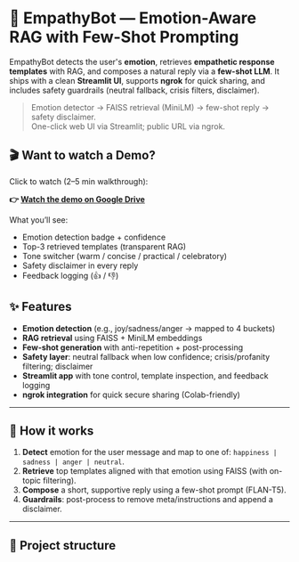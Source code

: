 # 🤝 EmpathyBot — Emotion-Aware RAG with Few-Shot Prompting

EmpathyBot detects the user's **emotion**, retrieves **empathetic response templates** with RAG, and composes a natural reply via a **few-shot LLM**. It ships with a clean **Streamlit UI**, supports **ngrok** for quick sharing, and includes safety guardrails (neutral fallback, crisis filters, disclaimer).

>
>   
> Emotion detector → FAISS retrieval (MiniLM) →  few-shot reply → safety disclaimer.  
> One-click web UI via Streamlit; public URL via ngrok.



## 🎬 Want to watch a Demo?

Click to watch (2–5 min walkthrough):

**👉 [Watch the demo on Google Drive](https://drive.google.com/file/d/1Y9mNihtPWmcDMREB7tuegfeUZ2OxJflj/view?usp=sharing)**

What you’ll see:
- Emotion detection badge + confidence
- Top-3 retrieved templates (transparent RAG)
- Tone switcher (warm / concise / practical / celebratory)
- Safety disclaimer in every reply
- Feedback logging (👍 / 👎)

## ✨ Features

- **Emotion detection** (e.g., joy/sadness/anger → mapped to 4 buckets)
- **RAG retrieval** using FAISS + MiniLM embeddings
- **Few-shot generation**  with anti-repetition + post-processing
- **Safety layer**: neutral fallback when low confidence; crisis/profanity filtering; disclaimer
- **Streamlit app** with tone control, template inspection, and feedback logging
- **ngrok integration** for quick secure sharing (Colab-friendly)

---

## 🧩 How it works

1. **Detect** emotion for the user message and map to one of: `happiness | sadness | anger | neutral`.
2. **Retrieve** top templates aligned with that emotion using FAISS (with on-topic filtering).
3. **Compose** a short, supportive reply using a few-shot prompt (FLAN-T5).
4. **Guardrails**: post-process to remove meta/instructions and append a disclaimer.

---

## 📁 Project structure

